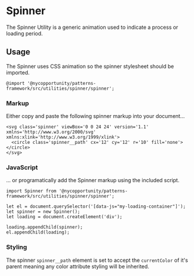 # Spinner

The Spinner Utility is a generic animation used to indicate a process or loading period.

## Usage

The Spinner uses CSS animation so the spinner stylesheet should be imported.

    @import '@nycopportunity/patterns-framework/src/utilities/spinner/spinner';

### Markup

Either copy and paste the following spinner markup into your document...

    <svg class='spinner' viewBox='0 0 24 24' version='1.1' xmlns='http://www.w3.org/2000/svg' xmlns:xlink='http://www.w3.org/1999/xlink'>
      <circle class='spinner__path' cx='12' cy='12' r='10' fill='none'></circle>
    </svg>

### JavaScript

... or programatically add the Spinner markup using the included script.

    import Spinner from '@nycopportunity/patterns-framework/src/utilities/spinner/spinner';

    let el = document.querySelector('[data-js="my-loading-container"]');
    let spinner = new Spinner();
    let loading = document.createElement('div');

    loading.appendChild(spinner);
    el.appendChild(loading);

### Styling

The spinner `spinner__path` element is set to accept the `currentColor` of it's parent meaning any color attribute styling will be inherited.

